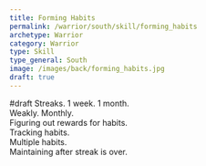 ```yaml
---
title: Forming Habits
permalink: /warrior/south/skill/forming_habits
archetype: Warrior
category: Warrior
type: Skill
type_general: South
image: /images/back/forming_habits.jpg
draft: true
---
```

#draft Streaks. 1 week. 1 month.   
Weakly. Monthly.  
Figuring out rewards for habits.   
Tracking habits.   
Multiple habits.   
Maintaining after streak is over. 
